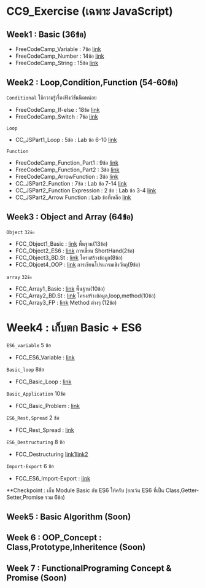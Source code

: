 # CC9_Exercise (เฉพาะ JavaScript)


## Week1 : Basic (36ข้อ)

- FreeCodeCamp_Variable : 7ข้อ [link](https://github.com/codecamp-official-thailand/CC9_Exercise/blob/main/FCC_JS1Basic_1_Variable.md)
- FreeCodeCamp_Number : 14ข้อ [link](https://github.com/codecamp-official-thailand/CC9_Exercise/blob/main/FCC_JS1Basic_2_Number.md)
- FreeCodeCamp_String : 15ข้อ [link](https://github.com/codecamp-official-thailand/CC9_Exercise/blob/main/FCC_JS1Basic_3_String.md)


## Week2 : Loop,Condition,Function (ุ54-60ข้อ)

`Conditional` ใช้ความรู้เรื่องฟังก์ชันนิดหน่อย
- FreeCodeCamp_If-else : 18ข้อ [link](https://github.com/codecamp-official-thailand/CC9_Exercise/blob/main/FCC_JS1Basic_6_IfElse.md)
- FreeCodeCamp_Switch  : 7ข้อ [link](https://github.com/codecamp-official-thailand/CC9_Exercise/blob/main/FCC_JS1Basic_7_Switch.md)

`Loop`
- CC_JSPart1_Loop : 5ข้อ : Lab ข้อ 6-10 [link](https://docs.google.com/presentation/d/1cV72x-aXekzFT0OoXy2QXXHeId7D5l_Rq4YKRpu6Jeo/edit#slide=id.ge1100e5366_0_72)

`Function`

- FreeCodeCamp_Function_Part1 : 9ข้อ [link](https://github.com/codecamp-official-thailand/CC9_Exercise/blob/main/FCC_JS1Basic_5_Function.md)
- FreeCodeCamp_Function_Part2 : 3ข้อ [link](https://github.com/codecamp-official-thailand/CC9_Exercise/blob/main/FCC_JS1Basic_8_Function.md)
- FreeCodeCamp_ArrowFunction : 3ข้อ [link](https://github.com/codecamp-official-thailand/CC9_Exercise/blob/main/FCC_JSPart2_ES6_2_Arrow.md)
- CC_JSPart2_Function : 7ข้อ : Lab ข้อ 7-14 [link](https://docs.google.com/presentation/d/1B2hhlHcbdfdjGM_R4tLPgcJmc31wpjPCvgE-jtlkxtE/edit#slide=id.ge1dca10714_0_86)
- CC_JSPart2_Function Expression : 2 ข้อ : Lab ข้อ 3-4 [link](https://docs.google.com/presentation/d/1B2hhlHcbdfdjGM_R4tLPgcJmc31wpjPCvgE-jtlkxtE/edit#slide=id.ge1dca10714_0_224)
- CC_JSPart2_Arrow Function : Lab ข้อที่เหลือ [link](https://docs.google.com/presentation/d/1B2hhlHcbdfdjGM_R4tLPgcJmc31wpjPCvgE-jtlkxtE/edit#slide=id.ge200a3d64b_0_0)


## Week3 : Object and Array (64ข้อ)

`Object` `32ข้อ`
- FCC_Object1_Basic : [link](https://github.com/codecamp-official-thailand/CC9_Exercise/blob/main/FCC_Object1_Basic.md) พื้นฐาน(13ข้อ)
- FCC_Object2_ES6 : [link](https://github.com/codecamp-official-thailand/CC9_Exercise/blob/main/FCC_Object2_Basic.md) การเขียน ShortHand(2ข้อ)
- FCC_Object3_BD.St : [link](https://github.com/codecamp-official-thailand/CC9_Exercise/blob/main/FCC_Object3_BasicData.md) โครงสร้างข้อมูล(8ข้อ)
- FCC_Objcet4_OOP : [link](https://github.com/codecamp-official-thailand/CC9_Exercise/blob/main/FCC_Object4_OOP.md) การเขียนโปรแกรมเชิงวัตถุ(9ข้อ)

`array` `32ข้อ`
- FCC_Array1_Basic : [link](https://github.com/codecamp-official-thailand/CC9_Exercise/blob/main/FCC_Array1_Basic.md) พื้นฐาน(10ข้อ)
- FCC_Array2_BD.St : [link](https://github.com/codecamp-official-thailand/CC9_Exercise/blob/main/FCC_Array2_BasicData.md) โครงสร้างข้อมูล,loop,method(10ข้อ)
- FCC_Array3_FP : [link](https://github.com/codecamp-official-thailand/CC9_Exercise/blob/main/FCC_Array3_FP.md) Method ต่างๆ (12ข้อ)


# Week4 : เก็บตก Basic + ES6
`ES6_variable`  5 ข้อ
- FCC_ES6_Variable : [link](https://github.com/codecamp-official-thailand/CC9_Exercise/blob/main/FCC_JSPart2_ES6_1_DeclareVariable.md)  

`Basic_loop` 8ข้อ
- FCC_Basic_Loop : [link](https://github.com/codecamp-official-thailand/CC9_Exercise/blob/main/FCC_JS1Basic_10_Loop.md)

`Basic_Application` 10ข้อ
- FCC_Basic_Problem : [link](https://github.com/codecamp-official-thailand/CC9_Exercise/blob/main/FCC_JS1Part1_11_Application.md)

`ES6_Rest,Spread` 2 ข้อ
- FCC_Rest_Spread : [link](https://github.com/codecamp-official-thailand/CC9_Exercise/blob/main/FCC_JSPart2_ES6_4_RestSpreadDeStruc.md)

`ES6_Destructuring` 8 ข้อ
- FCC_Destructuring [link1](https://github.com/codecamp-official-thailand/CC9_Exercise/blob/main/FCC_JSPart2_ES6_5_Destructuring.md)[link2](https://github.com/codecamp-official-thailand/CC9_Exercise/blob/main/FCC_BD.St_Destructuring.md)

`Import-Export` 6 ข้อ
- FCC_ES6_Import-Export : [link](https://github.com/codecamp-official-thailand/CC9_Exercise/blob/main/FCC_JSPart2_ES6_7_ImportExport.md)

**Checkpoint : เก็บ Module Basic กับ ES6 ให้ครับ (ยกเว้น ES6 ที่เป็น Class,Getter-Setter,Promise รวม 6ข้อ)
## Week5 : Basic Algorithm (Soon)
## Week 6 : OOP_Concept : Class,Prototype,Inheritence (Soon)
## Week 7 : FunctionalPrograming Concept & Promise (Soon)

